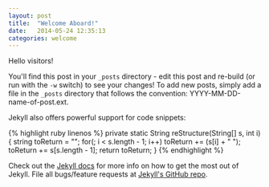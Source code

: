 ```yaml
---
layout: post
title:  "Welcome Aboard!"
date:   2014-05-24 12:35:13
categories: welcome
---
```


Hello visitors!

You'll find this post in your `_posts` directory - edit this post and re-build (or run with the `-w` switch) to see your changes!
To add new posts, simply add a file in the `_posts` directory that follows the convention: YYYY-MM-DD-name-of-post.ext.

Jekyll also offers powerful support for code snippets:

{% highlight ruby linenos %}
private static String reStructure(String[] s, int i){
    string toReturn = "";
    for(; i < s.length - 1; i++)
    	toReturn += (s[i] + " ");
    toReturn += s[s.length - 1];
	return toReturn;
}
{% endhighlight %}

Check out the [Jekyll docs][jekyll] for more info on how to get the most out of Jekyll. File all bugs/feature requests at [Jekyll's GitHub repo][jekyll-gh].

[jekyll-gh]: https://github.com/jekyll/jekyll
[jekyll]:    http://jekyllrb.com
